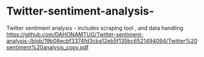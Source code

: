 # Twitter-sentiment-analysis-
Twitter sentiment  analysis  - includes scraping tool , and data handling
https://github.com/DAHONAMTUG/Twitter-sentiment-analysis-/blob/19b08ecbf3374fd3cba12eb5f135bc6521494094/Twitter%20sentiment%20analysis_copy.pdf
